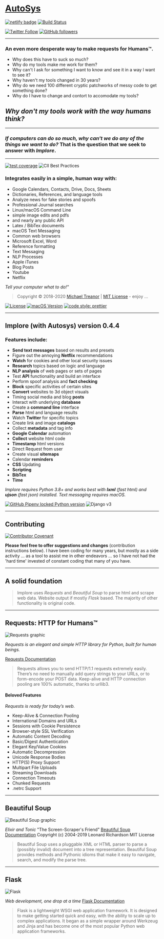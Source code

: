 # [AutoSys][1]

[![netlify badge](https://api.netlify.com/api/v1/badges/416b8ca3-82db-470f-9adf-a6d06264ca75/deploy-status)][link_netlify] [![Build Status](https://travis-ci.com/skeptycal/autosys.svg?branch=master)][link_travis]

[![Twitter Follow](https://img.shields.io/twitter/follow/skeptycal.svg?style=social)][link_twitter] [![GitHub followers](https://img.shields.io/github/followers/skeptycal.svg?label=GitHub&style=social)][link_github]

---

### **An even more desperate way to make requests for Humans™.**

-   Why does this have to suck so much?
-   Why do my tools make me work for them?
-   Why can't I ask for something I want to know and see it in a way I want to see it?
-   Why haven't my tools changed in 30 years?
-   Why do we need 100 different cryptic patchworks of messy code to get something done?
-   Why do I have to change and contort to accomodate my tools?

## _Why don't my tools work with the way humans think?_

---

### _If computers can do so much, why can't we do any of the things we want to do?_ That is the question that we seek to answer with **_Implore_**.

---

[![test coverage](https://img.shields.io/badge/test_coverage-100%25-6600CC.svg?logo=Coveralls&color=3F5767)](https://coveralls.io) ![CII Best Practices](https://bestpractices.coreinfrastructure.org/projects/3454/badge)

### **Integrates easily in a simple, human way with:**

-   Google Calendars, Contacts, Drive, Docs, Sheets
-   Dictionaries, References, and language tools
-   Analyze news for fake stories and spoofs
-   Professional Journal searches
-   Linux/macOS Command Line
-   simple image edits and pdfs
-   and nearly any public API
-   Latex / BibTex documents
-   macOS Text Messaging
-   Common web browsers
-   Microsoft Excel, Word
-   Reference formatting
-   Text Messaging
-   NLP Processes
-   Apple iTunes
-   Blog Posts
-   Youtube
-   Netflix

_Tell your computer what to do!"_

> Copyright © 2018-2020 [Michael Treanor](https:/skeptycal.github.com) | [MIT License](https://opensource.org/licenses/MIT) - enjoy ...

[![License](https://img.shields.io/badge/License-MIT-darkblue)](https://skeptycal.mit-license.org/1976/) [![macOS Version](https://img.shields.io/badge/macOS-10.16%20Big%20Sur-orange?logo=apple)](https://www.apple.com) [![code style: prettier](https://img.shields.io/badge/code_style-prettier-ff69b4.svg?logo=prettier)](https://github.com/prettier/prettier)

---

## Implore (with Autosys) version 0.4.4

### Features include:

-   **Send text messages** based on results and presets
-   Figure out the annoying **Netflix** recommendations
-   **Watch** for cookies and other local security issues
-   **Research** topics based on logic and language
-   **NLP analysis** of web pages or sets of pages
-   Test **API** functionality and build an interface
-   Perform spoof analysis and **fact checking**
-   **Block** specific activities of certain sites
-   **Convert** websites to 3d object visuals
-   Timing social media and blog **posts**
-   Interact with underlying **database**
-   Create a **command line** interface
-   **Parse** html and language results
-   Watch **Twitter** for specific topics
-   Create link and image **catalogs**
-   Collect **metadata** and tag info
-   **Google Calendar** automation
-   **Collect** website html code
-   **Timestamp** html versions
-   Direct Request from user
-   Create visual **sitemaps**
-   Calendar **reminders**
-   **CSS** Updating
-   **Scripting**
-   **BibTex**
-   **Time**

_Implore requires Python 3.8+ and works best with **lxml** (fast html) and **ujson** (fast json) installed. Text messaging requires macOS._

[![GitHub Pipenv locked Python version](https://img.shields.io/badge/Python-3.8-yellow?color=3776AB&logo=python&logoColor=yellow)](https://www.python.org/) ![Django v3](https://img.shields.io/badge/Django-v3-%23092E20?logo=django&color=#339933)

---

## Contributing

[![Contributor Covenant](https://img.shields.io/badge/Contributor%20Covenant-v1.4%20adopted-ff69b4.svg)](CODE_OF_CONDUCT.md)

**Please feel free to offer suggestions and changes** (contribution instructions below). I have been coding for many years, but mostly as a side activity ... as a tool to assist me in other endeavors ... so I have not had the 'hard time' invested of constant coding that many of you have.

---

## A solid foundation

> Implore uses _Requests_ and _Beautiful Soup_ to parse html and scrape web data. Website output if mostly _Flask_ based. The majority of other functionality is original code.

---

## Requests: HTTP for Humans™

![Requests graphic](images/requests-sidebar.jpg)

_Requests is an elegant and simple HTTP library for Python, built for human beings._

[Requests Documentation](https://requests.readthedocs.io/en/master/)

> Requests allows you to send HTTP/1.1 requests extremely easily. There’s no need to manually add query strings to your URLs, or to form-encode your POST data. Keep-alive and HTTP connection pooling are 100% automatic, thanks to urllib3.

#### Beloved Features

_Requests is ready for today’s web._

-   Keep-Alive & Connection Pooling
-   International Domains and URLs
-   Sessions with Cookie Persistence
-   Browser-style SSL Verification
-   Automatic Content Decoding
-   Basic/Digest Authentication
-   Elegant Key/Value Cookies
-   Automatic Decompression
-   Unicode Response Bodies
-   HTTP(S) Proxy Support
-   Multipart File Uploads
-   Streaming Downloads
-   Connection Timeouts
-   Chunked Requests
-   .netrc Support

---

## Beautiful Soup

![Beautiful Soup graphic](images/bs4.png)

_Elixir and Tonic_
"The Screen-Scraper's Friend"
[Beautiful Soup Documentation](http://www.crummy.com/software/BeautifulSoup/bs4/doc/)
Copyright (c) 2004-2019 Leonard Richardson
MIT License

> Beautiful Soup uses a pluggable XML or HTML parser to parse a (possibly invalid) document into a tree representation. Beautiful Soup provides methods and Pythonic idioms that make it easy to navigate, search, and modify the parse tree.

---

## Flask

![Flask](images/flask.png)

_Web development, one drop at a time_
[Flask Documentation](https://palletsprojects.com/p/flask/)

> Flask is a lightweight WSGI web application framework. It is designed to make getting started quick and easy, with the ability to scale up to complex applications. It began as a simple wrapper around Werkzeug and Jinja and has become one of the most popular Python web application frameworks.

[1]: (https://www.github.com/skeptycal/autosys)
[link_netlify]: (https://app.netlify.com/sites/mystifying-keller-ab5658/deploys)
[link_travis]: (https://travis-ci.com/skeptycal/autosys)
[link_twitter]: (https://www.twitter.com/skeptycal)
[link_github]: (https://www.github.com/skeptycal)
